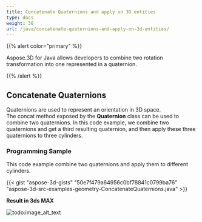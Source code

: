 ```yaml
---
title: Concatenate Quaternions and apply on 3D entities
type: docs
weight: 30
url: /java/concatenate-quaternions-and-apply-on-3d-entities/
---
```


{{% alert color="primary" %}} 

Aspose.3D for Java allows developers to combine two rotation transformation into one represented in a quaternion.

{{% /alert %}} 
## **Concatenate Quaternions**
Quaternions are used to represent an orientation in 3D space. The concat method exposed by the **Quaternion** class can be used to combine two quaternions. In this code example, we combine two quaternions and get a third resulting quaternion, and then apply these three quaternions to three cylinders.
### **Programming Sample**
This code example combine two quaternions and apply them to different cylinders.

{{< gist "aspose-3d-gists" "50e7f479a64956c0bf78841c0799ba76" "aspose-3d-src-examples-geometry-ConcatenateQuaternions.java" >}}




**Result in 3ds MAX**

![todo:image_alt_text](concatenate-quaternions-and-apply-on-3d-entities_1.png)
